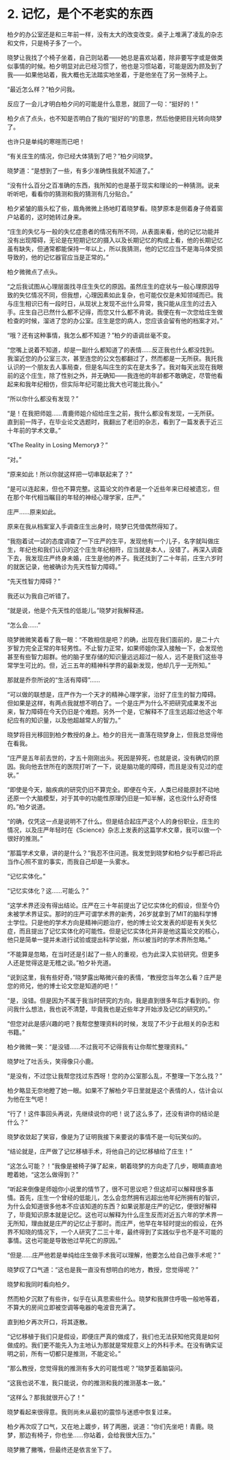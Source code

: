 # 2. 记忆，是个不老实的东西

柏夕的办公室还是和三年前一样，没有太大的改变改变。桌子上堆满了凌乱的杂志和文件，只是椅子多了一个。

晓梦让我找了个椅子坐着，自己则站着——她总是喜欢站着，除非要写字或是做类似事情的时候。柏夕明显对此已经习惯了，他也是习惯站着，可能是因为顾及到了我——如果他站着，我大概也无法踏实地坐着，于是他坐在了另一张椅子上。

“最近怎么样？”柏夕问我。

反应了一会儿才明白柏夕问的可能是什么意思，就回了一句：“挺好的！”

柏夕点了点头，也不知是否明白了我的“挺好的“的意思，然后他便把目光转向晓梦了。

也许只是单纯的寒暄而已吧！

“有关庄生的情况，你已经大体猜到了吧？”柏夕问晓梦。

晓梦道：“是想到了一些，有多少准确性我就不知道了。”

“没有什么百分之百准确的东西，我所知的也是基于现实和理论的一种猜测。说来听听吧，看看你的猜测和我的猜测有几分贴合。”

柏夕紧皱的眉头松了些，眉角微微上扬地盯着晓梦看。晓梦原本是侧着身子倚着窗户站着的，这时她转过身来。

“庄生的失忆与一般的失忆症患者的情况有所不同，从表面来看，他的记忆功能并没有出现障碍，无论是在短期记忆的摄入以及长期记忆的构成上看，他的长期记忆虽有缺失，但通常都能保持一年以上，所以我猜测，他的记忆应当不是海马体受损导致的，他的记忆器官应当是正常的。”

柏夕微微点了点头。

“之后我试图从心理层面找寻庄生失忆的原因。虽然庄生的症状与一般心理原因导致的失忆情况不同，但我想，心理因素如此复杂，也可能仅仅是未知领域而已。我与庄生相识已有一段时日，从现状上发现不出什么异常，我只能从庄生的过去入手。庄生自己已然什么都不记得，而您又什么都不肯说。我便在有一次您给庄生做检查的时候，溜进了您的办公室。庄生是您的病人，您应该会留有他的档案才对。”

“哦？还有这种事情，我怎么都不知道？”柏夕的语调丝毫不变。

“您嘴上说着不知道，却是一副什么都知道了的表情……反正我也什么都没找到。我溜近您的办公室三次，甚至连您的公文包都翻过了，然而都是一无所获。我托我认识的一个朋友去人事局查，但是名叫庄生的实在是太多了。我对每天出现在我眼前的这个庄生，除了性别之外，并无确知——我连他的年龄都不敢确定，尽管他看起来和我年纪相仿，但实际年纪可能比我大也可能比我小。”

“所以你什么都没有发现？”

“是！在我把师姐……青鹿师姐介绍给庄生之前，我什么都没有发现，一无所获。直到前一阵子，在毕业论文选题时，我翻出了老旧的杂志，看到了一篇发表于近三十年前的学术文章。”

“《The Reality in Losing Memory》？”

“对。”

“原来如此！所以你就这样把一切串联起来了？”

“是可以连起来，但也不算完整。这篇论文的作者是一个近些年来已经被遗忘，但在那个年代相当瞩目的年轻的神经心理学家，庄严。”

庄严……原来如此。

原来在我从档案室入手调查庄生出身时，晓梦已凭借偶然得知了。

“我抱着试一试的态度调查了一下庄严的生平，发现他有一个儿子，名字就叫做庄生，年纪也和我们认识的这个庄生年纪相符，应当就是本人，没错了。再深入调查下去，我发现庄严终身未婚，庄生是他的养子。我还找到了二十年前，庄生六岁时的就医记录，他被确诊为先天性智力障碍。”

“先天性智力障碍？”

我还以为我自己听错了。

“就是说，他是个先天性的低能儿。”晓梦对我解释道。

“怎么会……”

晓梦微微笑着看了我一眼：“不敢相信是吧？的确，出现在我们面前的，是二十六岁智力完全正常的年轻男性。不止智力正常，如果师姐你深入接触一下，会发现他甚至有些智力超群。他的脑子里存储的知识量远远超过一般人，远不是我们这些寻常学生可比的。但，近三五年的精神科学界的最新发现，他却几乎一无所知。”

那就是乔奈所说的“生活有障碍”……

“可以做的联想是，庄严作为一个天才的精神心理学家，治好了庄生的智力障碍。但如果是这样，有两点我就想不明白了。一个是庄严为什么不把研究成果发不出来，智力障碍在今天仍旧是个难题。另外一个是，它解释不了庄生远超过他这个年纪应有的知识量，以及他超越常人的智力。”

晓梦将目光移回到柏夕教授的身上。柏夕的目光一直落在晓梦身上，但我总觉得他在看我。

“庄严是五年前去世的，才五十刚刚出头。死因是猝死，也就是说，没有确切的原因。我向他去世所在的医院打听了一下，说是脑功能的障碍，而且是没有见过的症状。”

“即使是今天，脑疾病的研究仍旧不算完全。即便在今天，人类已经能原封不动地还原一个大脑模型，对于其中的功能性原理仍旧是一知半解，这也没什么好奇怪的。”柏夕说道。

“的确，仅凭这一点是说明不了什么。但是结合起庄严这个人的身份职业，庄生的情况，以及庄严年轻时在《Science》杂志上发表的这篇学术文章，我可以做一个很好的推测。”

“那篇学术文章，讲的是什么？”我忍不住问道。我发觉到晓梦和柏夕似乎都已将此当作心照不宣的事实，而我自己却是一头雾水。

“记忆实体化。”

“记忆实体化？这……可能么？”

“这学术界还没有得出结论。庄严在三十年前提出了记忆实体化的假设，但至今仍未被学术界证实。那时的庄严可谓学术界的新秀，26岁就拿到了MIT的脑科学博士学位。只是他的学术方向是精神问题治疗，他的博士论文发表的却是有关失忆症，而且提出了记忆实体化的可能性。但是记忆实体化并非是他这篇论文的核心，他只是简单一提并未进行试验或提出科学论据，所以被当时的学术界所忽略。”

“不能算是忽略，在当时还是引起了一些人的重视，也为此深入实验研究。但更多人还是觉得这是无稽之谈。”柏夕补充道。

“说到这里，我有些好奇，”晓梦露出略微兴奋的表情，“教授您当年怎么看？庄严是您的师兄，他的博士论文您是知道的吧！”

“是，没错。但是因为不属于我当时研究的方向，我是直到很多年后才看到的。你问我什么想法，我也说不清楚，毕竟我也是近些年才开始涉及记忆的研究的。”

“但您对此是感兴趣的吧？我帮您整理资料的时候，发现了不少于此相关的杂志和书籍。”

柏夕微微一笑：“是没错……不过我可不记得我有让你帮忙整理资料。”

晓梦吐了吐舌头，笑得像只小鹿。

“是没有，不过您让我帮您找过东西呀！您的办公室那么乱，不整理一下怎么找？”

柏夕略显无奈地瞪了她一眼。如果不了解柏夕平日里就是这个表情的人，估计会以为他在生气吧！

“行了！这件事回头再说，先继续说你的吧！说了这么多了，还没有讲你的结论是什么？”

晓梦收敛起了笑容，像是为了证明我接下来要说的事情不是一句玩笑似的。

“结论就是，庄严做了记忆移植手术，将他自己的记忆移植给了庄生！”

“这怎么可能？！”我像是被椅子弹了起来，朝着晓梦的方向走了几步，眼睛直直地瞪着她，“这怎么做得到？”

“听起来倒像是师姐你小说里的情节了，很不可思议吧？但这却可以解释很多事情。首先，庄生一个曾经的低能儿，怎么会忽然拥有远超出他年纪所拥有的智识，为什么会知道很多他本不应该知道的东西？如果说那是庄严的记忆，便很好解释了，毕竟知识原本就是记忆。这也可以解释为什么庄生反而对近五六年的学术界一无所知，理由就是庄严的记忆止于那时。而庄严，他早在年轻时提出的假设，在外界不知晓的情况下，一个人研究了二三十年，最终得到了实践似乎也不是不可能的事情。这也可能是导致他过早死亡的原因。”

“但是……庄严他若是单纯给庄生做手术我可以理解，他要怎么给自己做手术呢？”

晓梦叹了口气道：“这也是我一直没有想明白的地方，教授，您觉得呢？”

晓梦和我同时看向柏夕。

然而柏夕沉默了有些许，似乎在认真思索些什么。晓梦和我屏住呼吸一般地等着，不算大的房间立即被空调等电器的电波音充满了。

直到柏夕再次开口，将其逐散。

“记忆移植于我们只是假设，即便庄严真的做成了，我们也无法获知他究竟是如何做成的。我们更不能先入为主地认为那就是常规意义上的外科手术。在没有确实证明之前，所有一切都只是推测，不能定论。”

“那么教授，您觉得我的推测有多大的可能性呢？”晓梦歪着脑袋问。

“这我也说不准，我只能说，你的推测和我的推测基本一致。”

“这样么？那我就很开心了！”

晓梦看起来很得意。我则尚未从最初的震惊与迷惑中恢复过来。

柏夕再次叹了口气，又在地上踱步，转了两圈，说道：“你们先坐吧！青鹿。晓梦，那边有椅子，你也坐……你站着，会给我很大压力。”

晓梦撇了撇嘴，但最终还是依言坐下了。